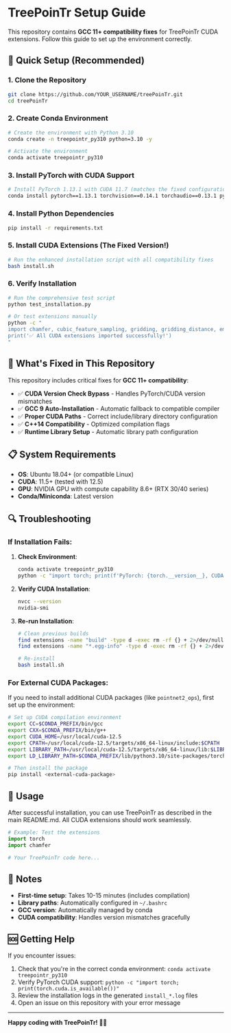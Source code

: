 # TreePoinTr Setup Guide

This repository contains **GCC 11+ compatibility fixes** for TreePoinTr CUDA extensions. Follow this guide to set up the environment correctly.

## 🚀 Quick Setup (Recommended)

### 1. Clone the Repository
```bash
git clone https://github.com/YOUR_USERNAME/treePoinTr.git
cd treePoinTr
```

### 2. Create Conda Environment
```bash
# Create the environment with Python 3.10
conda create -n treepointr_py310 python=3.10 -y

# Activate the environment
conda activate treepointr_py310
```

### 3. Install PyTorch with CUDA Support
```bash
# Install PyTorch 1.13.1 with CUDA 11.7 (matches the fixed configuration)
conda install pytorch==1.13.1 torchvision==0.14.1 torchaudio==0.13.1 pytorch-cuda=11.7 -c pytorch -c nvidia -y
```

### 4. Install Python Dependencies
```bash
pip install -r requirements.txt
```

### 5. Install CUDA Extensions (The Fixed Version!)
```bash
# Run the enhanced installation script with all compatibility fixes
bash install.sh
```

### 6. Verify Installation
```bash
# Run the comprehensive test script
python test_installation.py

# Or test extensions manually
python -c "
import chamfer, cubic_feature_sampling, gridding, gridding_distance, emd
print('✅ All CUDA extensions imported successfully!')
"
```

## 🔧 What's Fixed in This Repository

This repository includes critical fixes for **GCC 11+ compatibility**:

- ✅ **CUDA Version Check Bypass** - Handles PyTorch/CUDA version mismatches
- ✅ **GCC 9 Auto-Installation** - Automatic fallback to compatible compiler
- ✅ **Proper CUDA Paths** - Correct include/library directory configuration  
- ✅ **C++14 Compatibility** - Optimized compilation flags
- ✅ **Runtime Library Setup** - Automatic library path configuration

## 📋 System Requirements

- **OS**: Ubuntu 18.04+ (or compatible Linux)
- **CUDA**: 11.5+ (tested with 12.5)
- **GPU**: NVIDIA GPU with compute capability 8.6+ (RTX 30/40 series)
- **Conda/Miniconda**: Latest version

## 🔍 Troubleshooting

### If Installation Fails:

1. **Check Environment**:
   ```bash
   conda activate treepointr_py310
   python -c "import torch; print(f'PyTorch: {torch.__version__}, CUDA: {torch.version.cuda}')"
   ```

2. **Verify CUDA Installation**:
   ```bash
   nvcc --version
   nvidia-smi
   ```

3. **Re-run Installation**:
   ```bash
   # Clean previous builds
   find extensions -name "build" -type d -exec rm -rf {} + 2>/dev/null
   find extensions -name "*.egg-info" -type d -exec rm -rf {} + 2>/dev/null
   
   # Re-install
   bash install.sh
   ```

### For External CUDA Packages:

If you need to install additional CUDA packages (like `pointnet2_ops`), first set up the environment:

```bash
# Set up CUDA compilation environment
export CC=$CONDA_PREFIX/bin/gcc
export CXX=$CONDA_PREFIX/bin/g++
export CUDA_HOME=/usr/local/cuda-12.5
export CPATH=/usr/local/cuda-12.5/targets/x86_64-linux/include:$CPATH
export LIBRARY_PATH=/usr/local/cuda-12.5/targets/x86_64-linux/lib:$LIBRARY_PATH
export LD_LIBRARY_PATH=$CONDA_PREFIX/lib/python3.10/site-packages/torch/lib:/usr/local/cuda-12.5/targets/x86_64-linux/lib:$LD_LIBRARY_PATH

# Then install the package
pip install <external-cuda-package>
```

## 🎯 Usage

After successful installation, you can use TreePoinTr as described in the main README.md. All CUDA extensions should work seamlessly.

```python
# Example: Test the extensions
import torch
import chamfer

# Your TreePoinTr code here...
```

## 📝 Notes

- **First-time setup**: Takes 10-15 minutes (includes compilation)
- **Library paths**: Automatically configured in `~/.bashrc`
- **GCC version**: Automatically managed by conda
- **CUDA compatibility**: Handles version mismatches gracefully

## 🆘 Getting Help

If you encounter issues:

1. Check that you're in the correct conda environment: `conda activate treepointr_py310`
2. Verify PyTorch CUDA support: `python -c "import torch; print(torch.cuda.is_available())"`
3. Review the installation logs in the generated `install_*.log` files
4. Open an issue on this repository with your error message

---

**Happy coding with TreePoinTr! 🌳✨** 